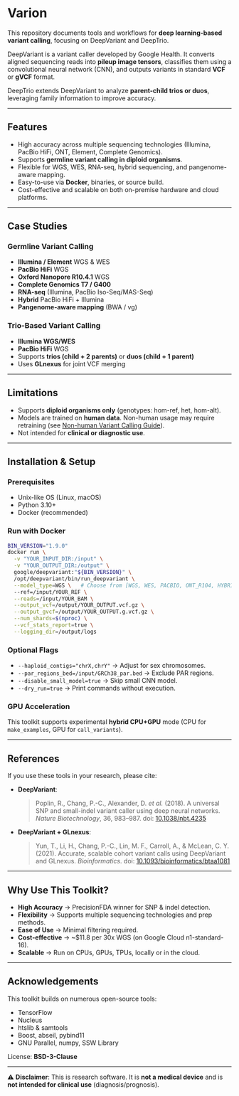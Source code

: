 # Varion

This repository documents tools and workflows for **deep learning-based variant calling**, focusing on DeepVariant and DeepTrio.

DeepVariant is a variant caller developed by Google Health. It converts aligned sequencing reads into **pileup image tensors**, classifies them using a convolutional neural network (CNN), and outputs variants in standard **VCF** or **gVCF** format.

DeepTrio extends DeepVariant to analyze **parent-child trios or duos**, leveraging family information to improve accuracy.

---

## Features

* High accuracy across multiple sequencing technologies (Illumina, PacBio HiFi, ONT, Element, Complete Genomics).
* Supports **germline variant calling in diploid organisms**.
* Flexible for WGS, WES, RNA-seq, hybrid sequencing, and pangenome-aware mapping.
* Easy-to-use via **Docker**, binaries, or source build.
* Cost-effective and scalable on both on-premise hardware and cloud platforms.

---

## Case Studies

### Germline Variant Calling

* **Illumina / Element** WGS & WES
* **PacBio HiFi** WGS
* **Oxford Nanopore R10.4.1** WGS
* **Complete Genomics T7 / G400**
* **RNA-seq** (Illumina, PacBio Iso-Seq/MAS-Seq)
* **Hybrid** PacBio HiFi + Illumina
* **Pangenome-aware mapping** (BWA / vg)

### Trio-Based Variant Calling

* **Illumina WGS/WES**
* **PacBio HiFi** WGS
* Supports **trios (child + 2 parents)** or **duos (child + 1 parent)**
* Uses **GLnexus** for joint VCF merging

---

## Limitations

* Supports **diploid organisms only** (genotypes: hom-ref, het, hom-alt).
* Models are trained on **human data**. Non-human usage may require retraining (see [Non-human Variant Calling Guide](https://github.com/google/deepvariant)).
* Not intended for **clinical or diagnostic use**.

---

## Installation & Setup

### Prerequisites

* Unix-like OS (Linux, macOS)
* Python 3.10+
* Docker (recommended)

### Run with Docker

```bash
BIN_VERSION="1.9.0"
docker run \
  -v "YOUR_INPUT_DIR:/input" \
  -v "YOUR_OUTPUT_DIR:/output" \
  google/deepvariant:"${BIN_VERSION}" \
  /opt/deepvariant/bin/run_deepvariant \
  --model_type=WGS \   # Choose from [WGS, WES, PACBIO, ONT_R104, HYBRID_PACBIO_ILLUMINA]
  --ref=/input/YOUR_REF \
  --reads=/input/YOUR_BAM \
  --output_vcf=/output/YOUR_OUTPUT.vcf.gz \
  --output_gvcf=/output/YOUR_OUTPUT.g.vcf.gz \
  --num_shards=$(nproc) \
  --vcf_stats_report=true \
  --logging_dir=/output/logs
```

### Optional Flags

* `--haploid_contigs="chrX,chrY"` → Adjust for sex chromosomes.
* `--par_regions_bed=/input/GRCh38_par.bed` → Exclude PAR regions.
* `--disable_small_model=true` → Skip small CNN model.
* `--dry_run=true` → Print commands without execution.

### GPU Acceleration

This toolkit supports experimental **hybrid CPU+GPU** mode (CPU for `make_examples`, GPU for `call_variants`).

---

## References

If you use these tools in your research, please cite:

* **DeepVariant**:

  > Poplin, R., Chang, P.-C., Alexander, D. *et al.* (2018). A universal SNP and small-indel variant caller using deep neural networks. *Nature Biotechnology*, 36, 983–987. doi: [10.1038/nbt.4235](https://doi.org/10.1038/nbt.4235)

* **DeepVariant + GLnexus**:

  > Yun, T., Li, H., Chang, P.-C., Lin, M. F., Carroll, A., & McLean, C. Y. (2021). Accurate, scalable cohort variant calls using DeepVariant and GLnexus. *Bioinformatics*. doi: [10.1093/bioinformatics/btaa1081](https://doi.org/10.1093/bioinformatics/btaa1081)

---

## Why Use This Toolkit?

* **High Accuracy** → PrecisionFDA winner for SNP & indel detection.
* **Flexibility** → Supports multiple sequencing technologies and prep methods.
* **Ease of Use** → Minimal filtering required.
* **Cost-effective** → \~\$11.8 per 30x WGS (on Google Cloud n1-standard-16).
* **Scalable** → Run on CPUs, GPUs, TPUs, locally or in the cloud.

---

## Acknowledgements

This toolkit builds on numerous open-source tools:

* TensorFlow
* Nucleus
* htslib & samtools
* Boost, abseil, pybind11
* GNU Parallel, numpy, SSW Library

License: **BSD-3-Clause**

---

⚠️ **Disclaimer**: This is research software. It is **not a medical device** and is **not intended for clinical use** (diagnosis/prognosis).
